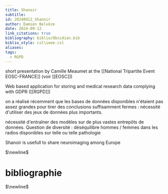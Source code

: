 ```yaml
---
title: Shanoir
subtitle: 
id: 20240912_Shanoir
author: Damien Belvèze
date: 2024-09-12
link_citations: true
bibliography: biblio/Obsidian.bib
biblio_style: csl\ieee.csl
aliases: 
tags:
  - RGPD
---
```

short presentation by Camille Meaumet at the [[National Tripartite Event EOSC-FRANCE]] (voir [[EOSC]])

Web based application for storing and medical research data complying with GDPR ([[RGPD]])

on a réalisé récemment que les bases de données disponibles n'étaient pas assez grandes pour tirer des conclusions suffisamment fermes : nécessité d'utiliser des jeux de données plus importants.

nécessité d'entraîner des modèles sur de plus vastes entrepôts de données. Question de diversité : déséquilibre hommes / femmes dans les radios disponibles sur telle ou telle pathologie

Shanoir is usefull to share neuroimaging among Europe


$\newline$
# bibliographie
$\newline$






